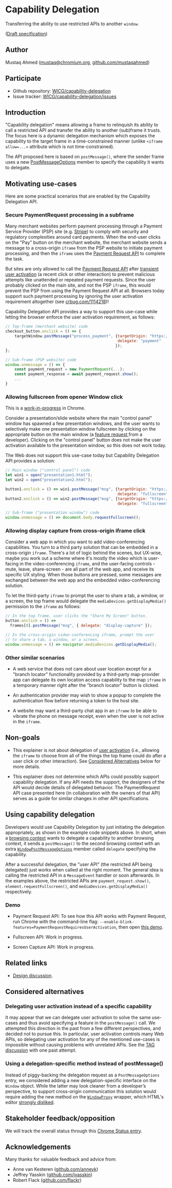 # Capability Delegation

Transferring the ability to use restricted APIs to another `window`.

([Draft specification](https://wicg.github.io/capability-delegation/spec.html))


## Author

Mustaq Ahmed (mustaq@chromium.org,
[github.com/mustaqahmed](https://github.com/mustaqahmed))


## Participate

* Github repository:
  [WICG/capability-delegation](https://github.com/WICG/capability-delegation)
* Issue tracker:
  [WICG/capability-delegation/issues](https://github.com/WICG/capability-delegation/issues/)


## Introduction

"Capability delegation" means allowing a frame to relinquish its ability to call
a restricted API and transfer the ability to another (sub)frame it trusts. The
focus here is a dynamic delegation mechanism which exposes the capability to the
target frame in a time-constrained manner (unlike `<iframe allow=...>` attribute
which is not time-constrained).

The API proposed here is based on `postMessage()`, where the sender frame uses a
new
[PostMessageOptions](https://html.spec.whatwg.org/multipage/window-object.html#windowpostmessageoptions)
member to specify the capability it wants to delegate.


## Motivating use-cases

Here are some practical scenarios that are enabled by the Capability Delegation
API.


### Secure PaymentRequest processing in a subframe

Many merchant websites perform payment processing through a Payment Service
Provider (PSP) site (e.g. [Stripe](https://stripe.com)) to comply with security
and regulatory complexities around card payments.  When the end-user clicks on
the "Pay" button on the merchant website, the merchant website sends a message
to a cross-origin `iframe` from the PSP website to initiate payment processing,
and then the `iframe` uses the [Payment Request
API](https://w3c.github.io/payment-request) to complete the task.

But sites are only allowed to call the [Payment Request
API](https://w3c.github.io/payment-request) after [transient user
activation](https://html.spec.whatwg.org/multipage/interaction.html#transient-activation)
(a recent click or other interaction) to prevent malicious attempts like
unattended or repeated payment requests.  Since the user probably clicked on the
main site, and not the PSP `iframe`, this would prevent the PSP from using the
Payment Request API at all.  Browsers today support such payment processing by
ignoring the user activation requirement altogether (see
[crbug.com/1114218](https://crbug.com/1114218))!

Capability Delegation API provides a way to support this use-case while letting
the browser enforce the user activation requirement, as follows:

```javascript
// Top-frame (merchant website) code
checkout_button.onclick = () => {
    targetWindow.postMessage("process_payment", {targetOrigin: "https://example.com",
                                                 delegate: "payment"
                                                });
};

// Sub-frame (PSP website) code
window.onmessage = () => {
    const payment_request = new PaymentRequest(...);
    const payment_response = await payment_request.show();
    ...
}
```


### Allowing fullscreen from opener Window click

This is a
[work-in-progress](https://groups.google.com/a/chromium.org/g/blink-dev/c/7YkubntWi3Y/m/gwK7fMiEAwAJ)
in Chrome.

Consider a presentation/slide website where the main "control panel" window has
spawned a few presentation windows, and the user wants to selectively make one
presentation window fullscreen by clicking on the appropriate button on the main
window (a [feature request
](https://bugs.chromium.org/p/chromium/issues/detail?id=931966#c5)from a
developer).  Clicking on the "control panel" button does not make the user
activation available to the presentation window, so this does not work today.

The Web does not support this use-case today but Capability Delegation API
provides a solution:

```javascript
// Main window ("control panel") code
let win1 = open("presentation1.html");
let win2 = open("presentation2.html");

button1.onclick = () => win1.postMessage("msg", {targetOrigin: "https://example.com",
                                                 delegate: "fullscreen"});
button2.onclick = () => win2.postMessage("msg", {targetOrigin: "https://example.com",
                                                 delegate: "fullscreen"});

// Sub-frame ("presentation window") code
window.onmessage = () => document.body.requestFullscreen();
```

### Allowing display capture from cross-origin iframe click

Consider a web app in which you want to add video-conferencing capabilities.
You turn to a third party solution that can be embedded in a cross-origin
`iframe`. There's a lot of logic behind the scenes, but UX-wise, maybe you
work out a scheme where it's mostly the video which is user-facing in the
video-conferencing `iframe`, and the user-facing controls - mute, leave,
share-screen - are all part of the web app, and receive its specific UX
styling. When those buttons are pressed, some messages are exchanged between
the web app and the embedded video-conferencing solution.

To let the third-party `iframe` to prompt the user to share a tab, a window,
or a screen, the top frame would delegate the `mediaDevices.getDisplayMedia()`
permission to the `iframe` as follows:

```js
// In the top frame, user clicks the "Share My Screen" button.
button.onclick = () =>
  frames[0].postMessage("msg", { delegate: "display-capture" });
```

```js
// In the cross-origin video-conferencing iframe, prompt the user
// to share a tab, a window, or a screen.
window.onmessage = () => navigator.mediaDevices.getDisplayMedia();
```


### Other similar scenarios

* A web service that does not care about user location except for a "branch
  locator" functionality provided by a third-party map-provider app can delegate
  its own location access capability to the map `iframe` in a temporary manner
  right after the "branch locator" button is clicked.

* An authentication provider may wish to show a popup to complete the
  authentication flow before returning a token to the host site.

* A website may want a third-party chat app in an `iframe` to be able to vibrate
  the phone on message receipt, even when the user is not active in the
  `iframe`.


## Non-goals

* This explainer is not about delegation of [user
  activation](https://html.spec.whatwg.org/multipage/interaction.html#tracking-user-activation)
  (i.e., allowing the `iframe` to choose from all of the things the top frame
  could do after a user click or other interaction).  See [Considered
  Alternatives](#considered-alternatives) below for more details.

* This explainer does not determine which APIs could possibly support capability
  delegation.  If any API needs the support, the designers of the API would
  decide details of delegated behavior.  The PaymentRequest API case presented
  here (in collaboration with the owners of that API) serves as a guide for
  similar changes in other API specifications.


## Using capability delegation

Developers would use Capability Delegation by just initiating the delegation
appropriately, as shown in the example code snippets above.  In short, when a
[browsing
context](https://html.spec.whatwg.org/multipage/browsers.html#browsing-context)
wants to delegate a capability to another browsing context, it sends a
`postMessage()` to the second browsing context with an extra
[`WindowPostMessageOptions`](https://html.spec.whatwg.org/multipage/window-object.html#windowpostmessageoptions)
member called `delegate` specifying the capability.

After a successful delegation, the "user API" (the restricted API being
delegated) just works when called at the right moment.  The general idea is
calling the restricted API in a `MessageEvent` handler or soon afterwards.  In
the examples above, the restricted APIs are `payment_request.show()`,
`element.requestFullscreen()`, and `mediaDevices.getDisplayMedia()` respectively.


### Demo

- Payment Request API: To see how this API works with Payment Request, run
Chrome with the command-line flag: `--enable-blink-features=PaymentRequestRequiresUserActivation`, then open
[this
demo](https://wicg.github.io/capability-delegation/example/payment-request/).

- Fullscreen API: Work in progress.

- Screen Capture API: Work in progress.

## Related links

* [Design
  discussion](https://docs.google.com/document/d/1IYN0mVy7yi4Afnm2Y0uda0JH8L2KwLgaBqsMVLMYXtk).


## Considered alternatives

### Delegating user activation instead of a specific capability

It may appear that we can delegate user activation to solve the same use-cases
and thus avoid specifying a feature in the `postMessage()` call.  We attempted
this direction in the past from a few different perspectives, and decided not to
pursue this.  In particular, user activation controls many Web APIs, so
delegating user activation for any of the mentioned use-cases is impossible
without causing problems with unrelated APIs.  See the [TAG
discussion](https://github.com/w3ctag/design-reviews/issues/347) with one past
attempt.


### Using a delegation-specific method instead of postMessage()

Instead of piggy-backing the delegation request as a `PostMessageOptions` entry,
we considered adding a new delegation-specific interface on the `Window` object.
While the latter may look cleaner from a developer’s perspective, to support
cross-origin communication this solution would require adding the new method on
the
[`WindowProxy`](https://developer.mozilla.org/en-US/docs/Glossary/WindowProxy)
wrapper, which HTML's editor [strongly
disliked](https://github.com/whatwg/html/pull/4369#issuecomment-470580082).


## Stakeholder feedback/opposition

We will track the overall status through this [Chrome Status
entry](https://www.chromestatus.com/feature/5708770829139968).


## Acknowledgements

Many thanks for valuable feedback and advice from:

* Anne van Kesteren ([github.com/annevk](https://github.com/annevk))
* Jeffrey Yasskin ([github.com/jyasskin](https://github.com/jyasskin))
* Robert Flack ([github.com/flackr](https://github.com/flackr))
